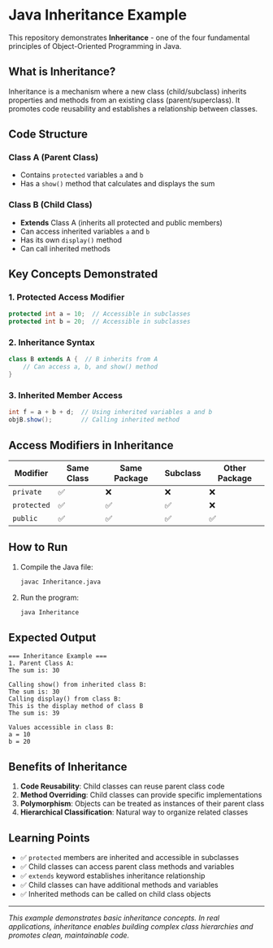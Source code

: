 # Java Inheritance Example

This repository demonstrates **Inheritance** - one of the four fundamental principles of Object-Oriented Programming in Java.

## What is Inheritance?

Inheritance is a mechanism where a new class (child/subclass) inherits properties and methods from an existing class (parent/superclass). It promotes code reusability and establishes a relationship between classes.

## Code Structure

### Class A (Parent Class)
- Contains `protected` variables `a` and `b`
- Has a `show()` method that calculates and displays the sum

### Class B (Child Class)
- **Extends** Class A (inherits all protected and public members)
- Can access inherited variables `a` and `b`
- Has its own `display()` method
- Can call inherited methods

## Key Concepts Demonstrated

### 1. **Protected Access Modifier**
```java
protected int a = 10;  // Accessible in subclasses
protected int b = 20;  // Accessible in subclasses
```

### 2. **Inheritance Syntax**
```java
class B extends A {  // B inherits from A
    // Can access a, b, and show() method
}
```

### 3. **Inherited Member Access**
```java
int f = a + b + d;  // Using inherited variables a and b
objB.show();        // Calling inherited method
```

## Access Modifiers in Inheritance

| Modifier | Same Class | Same Package | Subclass | Other Package |
|----------|------------|--------------|----------|---------------|
| `private` | ✅ | ❌ | ❌ | ❌ |
| `protected` | ✅ | ✅ | ✅ | ❌ |
| `public` | ✅ | ✅ | ✅ | ✅ |

## How to Run

1. Compile the Java file:
   ```bash
   javac Inheritance.java
   ```

2. Run the program:
   ```bash
   java Inheritance
   ```

## Expected Output

```
=== Inheritance Example ===
1. Parent Class A:
The sum is: 30

Calling show() from inherited class B:
The sum is: 30
Calling display() from class B:
This is the display method of class B
The sum is: 39

Values accessible in class B:
a = 10
b = 20
```

## Benefits of Inheritance

1. **Code Reusability**: Child classes can reuse parent class code
2. **Method Overriding**: Child classes can provide specific implementations
3. **Polymorphism**: Objects can be treated as instances of their parent class
4. **Hierarchical Classification**: Natural way to organize related classes

## Learning Points

- ✅ `protected` members are inherited and accessible in subclasses
- ✅ Child classes can access parent class methods and variables
- ✅ `extends` keyword establishes inheritance relationship
- ✅ Child classes can have additional methods and variables
- ✅ Inherited methods can be called on child class objects

---

*This example demonstrates basic inheritance concepts. In real applications, inheritance enables building complex class hierarchies and promotes clean, maintainable code.*